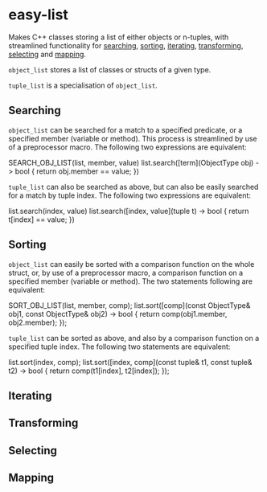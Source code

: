 # easy-list
Makes C++ classes storing a list of either objects or n-tuples, with streamlined functionality for [searching](#Searching), [sorting](#Sorting), [iterating](#Iterating), [transforming](#Transforming), [selecting](#Selecting) and [mapping](#Mapping).

<code>object_list</code> stores a list of classes or structs of a given type.

<code>tuple_list</code> is a specialisation of <code>object_list<tuple></code>.

Searching
---------

<code>object_list</code> can be searched for a match to a specified predicate, or a specified member (variable or method). This process is streamlined by use of a preprocessor macro. The following two expressions are equivalent:

  SEARCH_OBJ_LIST(list, member, value)
  list.search([term](ObjectType obj) -> bool { return obj.member == value; })

<code>tuple_list</code> can also be searched as above, but can also be easily searched for a match by tuple index. The following two expressions are equivalent:

  list.search(index, value)
  list.search([index, value](tuple t) -> bool { return t[index] == value; })
  
Sorting
-------

<code>object_list</code> can easily be sorted with a comparison function on the whole struct, or, by use of a preprocessor macro, a comparison function on a specified member (variable or method). The two statements following are equivalent:

  SORT_OBJ_LIST(list, member, comp);
  list.sort([comp](const ObjectType& obj1, const ObjectType& obj2) -> bool { return comp(obj1.member, obj2.member); });

<code>tuple_list</code> can be sorted as above, and also by a comparison function on a specified tuple index. The following two statements are equivalent:

  list.sort(index, comp);
  list.sort([index, comp](const tuple& t1, const tuple& t2) -> bool { return comp(t1[index], t2[index]); });

Iterating
---------


Transforming
------------


Selecting
---------


Mapping
-------
